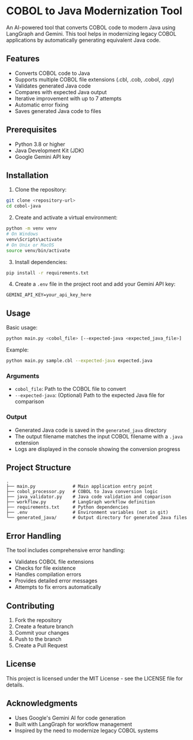 # COBOL to Java Modernization Tool

An AI-powered tool that converts COBOL code to modern Java using LangGraph and Gemini. This tool helps in modernizing legacy COBOL applications by automatically generating equivalent Java code.

## Features

- Converts COBOL code to Java
- Supports multiple COBOL file extensions (.cbl, .cob, .cobol, .cpy)
- Validates generated Java code
- Compares with expected Java output
- Iterative improvement with up to 7 attempts
- Automatic error fixing
- Saves generated Java code to files

## Prerequisites

- Python 3.8 or higher
- Java Development Kit (JDK)
- Google Gemini API key

## Installation

1. Clone the repository:
```bash
git clone <repository-url>
cd cobol-java
```

2. Create and activate a virtual environment:
```bash
python -m venv venv
# On Windows
venv\Scripts\activate
# On Unix or MacOS
source venv/bin/activate
```

3. Install dependencies:
```bash
pip install -r requirements.txt
```

4. Create a `.env` file in the project root and add your Gemini API key:
```
GEMINI_API_KEY=your_api_key_here
```

## Usage

Basic usage:
```bash
python main.py <cobol_file> [--expected-java <expected_java_file>]
```

Example:
```bash
python main.py sample.cbl --expected-java expected.java
```

### Arguments

- `cobol_file`: Path to the COBOL file to convert
- `--expected-java`: (Optional) Path to the expected Java file for comparison

### Output

- Generated Java code is saved in the `generated_java` directory
- The output filename matches the input COBOL filename with a `.java` extension
- Logs are displayed in the console showing the conversion progress

## Project Structure

```
.
├── main.py              # Main application entry point
├── cobol_processor.py   # COBOL to Java conversion logic
├── java_validator.py    # Java code validation and comparison
├── workflow.py          # LangGraph workflow definition
├── requirements.txt     # Python dependencies
├── .env                 # Environment variables (not in git)
└── generated_java/      # Output directory for generated Java files
```

## Error Handling

The tool includes comprehensive error handling:
- Validates COBOL file extensions
- Checks for file existence
- Handles compilation errors
- Provides detailed error messages
- Attempts to fix errors automatically

## Contributing

1. Fork the repository
2. Create a feature branch
3. Commit your changes
4. Push to the branch
5. Create a Pull Request

## License

This project is licensed under the MIT License - see the LICENSE file for details.

## Acknowledgments

- Uses Google's Gemini AI for code generation
- Built with LangGraph for workflow management
- Inspired by the need to modernize legacy COBOL systems 